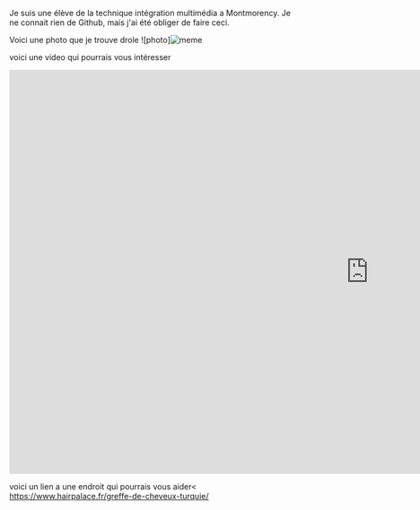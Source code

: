 Je suis une élève de la technique intégration multimédia a Montmorency. 
Je ne connait rien de Github, mais j'ai été obliger de faire ceci.


Voici une photo que je trouve drole
![photo]![meme](https://github.com/user-attachments/assets/b7603433-cecd-428d-994b-a959a9b934ea)

voici une video qui pourrais vous intéresser
<iframe width="1280" height="720" src="https://www.youtube.com/embed/dQw4w9WgXcQ" title="Rick Astley - Never Gonna Give You Up (Official Music Video)" frameborder="0" allow="accelerometer; autoplay; clipboard-write; encrypted-media; gyroscope; picture-in-picture; web-share" referrerpolicy="strict-origin-when-cross-origin" allowfullscreen></iframe>

voici un lien a une endroit qui pourrais vous aider<
<https://www.hairpalace.fr/greffe-de-cheveux-turquie/>
